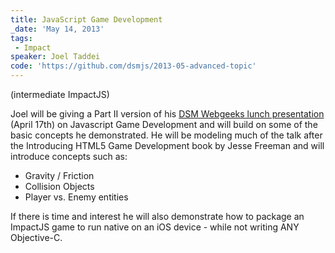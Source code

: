 ```yaml
---
title: JavaScript Game Development
_date: 'May 14, 2013'
tags:
 - Impact
speaker: Joel Taddei
code: 'https://github.com/dsmjs/2013-05-advanced-topic'
---
```


(intermediate ImpactJS)

Joel will be giving a Part II version of his [DSM Webgeeks lunch presentation](http://www.dsmwebgeeks.com/2013/04/javascript-game-development-%E2%80%93-lunch-meeting-wed-april-17th/)
(April 17th) on Javascript Game Development and will build on some of the basic
concepts he demonstrated.  He will be modeling much of the talk after the
Introducing HTML5 Game Development book by Jesse Freeman and will introduce
concepts such as:

* Gravity / Friction
* Collision Objects
* Player vs. Enemy entities

If there is time and interest he will also demonstrate how to package an
ImpactJS game to run native on an iOS device - while not writing ANY
Objective-C.
